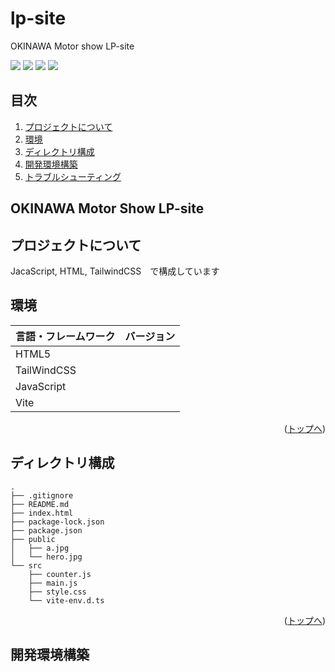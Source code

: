 # lp-site
OKINAWA Motor show LP-site

<div id="top"></div>

<!-- シールド一覧 -->
<p style="display: inline">
    <!-- フロントエンドのフレームワーク -->
    <img src="https://img.shields.io/badge/-TailwindCSS-000000.svg?logo=tailwindcss&style=for-the-badge">
    <img src="https://img.shields.io/badge/-Html5-E34F26.svg?logo=html5&style=plastic">
    <!-- バックエンドのフレームワーク -->
    <img src="https://img.shields.io/badge/-Javascript-F7DF1E.svg?logo=javascript&style=plastic">
    <!-- インフラ一覧 -->
    <img src="https://img.shields.io/badge/-Vite-p.svg?logo=Vite&style=plastic">
</p>

## 目次

1. [プロジェクトについて](#プロジェクトについて)
2. [環境](#環境)
3. [ディレクトリ構成](#ディレクトリ構成)
4. [開発環境構築](#開発環境構築)
5. [トラブルシューティング](#トラブルシューティング)

<!-- プロジェクト名 -->
## OKINAWA Motor Show LP-site

<!-- プロジェクトについて -->
## プロジェクトについて

JacaScript, HTML, TailwindCSS　で構成しています

## 環境

| 言語・フレームワーク | バージョン |
| -------------------- | --------- |
| HTML5                |           |
| TailWindCSS          |           |
| JavaScript           |           |
| Vite                 |           |

<p align="right">(<a href="#top">トップへ</a>)</p>

## ディレクトリ構成

<!-- Treeコマンドを使ってディレクトリ構成を記載　-->

```
.
├── .gitignore
├── README.md
├── index.html
├── package-lock.json
├── package.json
├── public
│   ├── a.jpg
│   └── hero.jpg
└── src
    ├── counter.js
    ├── main.js
    ├── style.css
    └── vite-env.d.ts

```

<p align="right">(<a href="#top">トップへ</a>)</p>

## 開発環境構築

